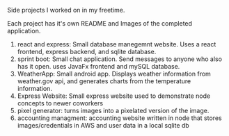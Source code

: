 Side projects I worked on in my freetime. 

Each project has it's own README and Images of the completed application.



1. react and express: Small database manegemnt website. Uses a react frontend, express backend, and sqlite database.
2. sprint boot: Small chat application. Send messages to anyone who also has it open. uses JavaFx frontend and mySQL database.
3. WeatherApp: Small android app. Displays weather information from weather.gov api, and generates charts from the temperature information.
4. Express Website: Small express website used to demonstrate node concepts to newer coworkers
5. pixel generator: turns images into a pixelated version of the image.
6. accounting managment: accounting website written in node that stores images/credentials in AWS and user data in a local sqlite db
